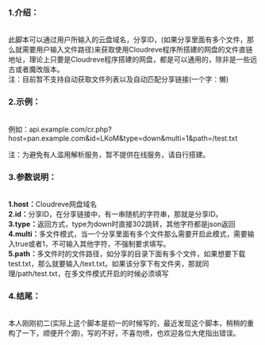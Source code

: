 <h3>1.介绍：</h3><br>
 此脚本可以通过用户所输入的云盘域名，分享ID，(如果分享里面有多个文件，那么就需要用户输入文件路径)来获取使用Cloudreve程序所搭建的网盘的文件直链地址，理论上只要是Cloudreve程序搭建的网盘，都是可以通用的，除非是一些远古或者魔改版本。<br>
注：目前暂不支持自动获取文件列表以及自动匹配分享链接(一个字：懒)

<h3>2.示例：</h3><br>
例如：api.example.com/cr.php?host=pan.example.com&id=LKoM&type=down&multi=1&path=/test.txt

注：为避免有人滥用解析服务，暂不提供在线服务，请自行搭建。

<h3>3.参数说明：</h3><br>
 <strong>1.host：</strong>Cloudreve网盘域名<br>
<strong> 2.id：</strong>分享ID，在分享链接中，有一串随机的字符串，那就是分享ID。<br>
 <strong>3.type：</strong>返回方式，type为down时直接302跳转，其他字符都是json返回<br>
 <strong>4.multi：</strong>多文件模式，当一个分享里面有多个文件那么需要开启此模式，需要输入true或者1，不可输入其他字符，不强制要求填写。<br>
 <strong>5.path：</strong>多文件时的文件路径，如分享的目录下面有多个文件，如果想要下载test.txt，那么就要输入/text.txt。如果该分享下有文件夹，那就同理/path/test.txt，在多文件模式开启的时候必须填写<br>

<h3>4.结尾：</h3><br>
本人刚刚初二(实际上这个脚本是初一的时候写的，最近发现这个脚本，稍稍的重构了一下，顺便开个源)，写的不好，不喜勿喷，也欢迎各位大佬指出错误。
